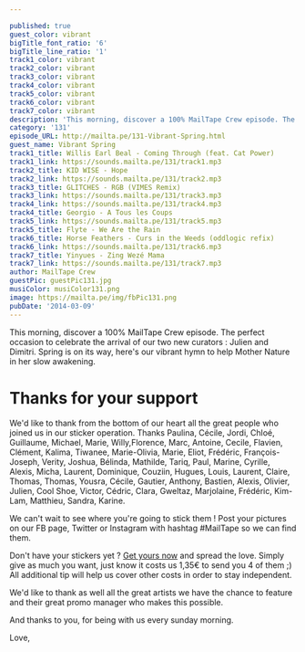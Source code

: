```yaml
---

published: true
guest_color: vibrant
bigTitle_font_ratio: '6'
bigTitle_line_ratio: '1'
track1_color: vibrant
track2_color: vibrant
track3_color: vibrant
track4_color: vibrant
track5_color: vibrant
track6_color: vibrant
track7_color: vibrant
description: 'This morning, discover a 100% MailTape Crew episode. The perfect occasion to celebrate the arrival of our two new curators : Julien and Dimitri. Spring is on its way, here’s our vibrant hymn to help Mother Nature in her slow awakening.'
category: '131'
episode_URL: http://mailta.pe/131-Vibrant-Spring.html
guest_name: Vibrant Spring
track1_title: Willis Earl Beal - Coming Through (feat. Cat Power)
track1_link: https://sounds.mailta.pe/131/track1.mp3
track2_title: KID WISE - Hope
track2_link: https://sounds.mailta.pe/131/track2.mp3
track3_title: GLITCHES - RGB (VIMES Remix)
track3_link: https://sounds.mailta.pe/131/track3.mp3
track4_link: https://sounds.mailta.pe/131/track4.mp3
track4_title: Georgio - A Tous les Coups
track5_link: https://sounds.mailta.pe/131/track5.mp3
track5_title: Flyte - We Are the Rain
track6_title: Horse Feathers - Curs in the Weeds (oddlogic refix)
track6_link: https://sounds.mailta.pe/131/track6.mp3
track7_title: Yinyues - Zing Wezé Mama
track7_link: https://sounds.mailta.pe/131/track7.mp3
author: MailTape Crew
guestPic: guestPic131.jpg
musiColor: musiColor131.png
image: https://mailta.pe/img/fbPic131.png
pubDate: '2014-03-09'
---
```



This morning, discover a 100% MailTape Crew episode. The perfect occasion to celebrate the arrival of our two new curators : Julien and Dimitri. Spring is on its way, here's our vibrant hymn to help Mother Nature in her slow awakening.


# Thanks for your support
We'd like to thank from the bottom of our heart all the great people who joined us in our sticker operation. Thanks Paulina, Cécile, Jordi, Chloé, Guillaume, Michael, Marie, Willy,Florence, Marc, Antoine, Cecile, Flavien, Clément,
Kalima, Tiwanee, Marie-Olivia, Marie, Eliot, Frédéric, François-Joseph,
Verity, Joshua, Bélinda, Mathilde, Tariq, Paul, Marine, Cyrille, Alexis, Micha, Laurent, Dominique, Couziin, Hugues, Louis, Laurent, Claire, Thomas, Thomas, Yousra, Cécile, Gautier, Anthony, Bastien, Alexis, Olivier, Julien, Cool Shoe, Victor, Cédric, Clara, Gweltaz, Marjolaine, Frédéric, Kim-Lam, Matthieu, Sandra, Karine.

We can't wait to see where you're going to stick them ! Post your pictures on our FB page, Twitter or Instagram with hashtag #MailTape so we can find them.

Don't have your stickers yet ? [Get yours now](https://www.paypal.com/cgi-bin/webscr?cmd=_s-xclick&hosted_button_id=CYNVPXU22G482) and spread the love. Simply give as much you want, just know it costs us 1,35€ to send you 4 of them ;) All additional tip will help us cover other costs in order to stay independent.

We'd like to thank as well all the great artists we have the chance to feature and their great promo manager who makes this possible.

And thanks to you, for being with us every sunday morning.

Love,
